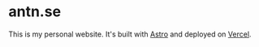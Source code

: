 # antn.se

This is my personal website. It's built with [Astro](https://astro.build) and deployed on [Vercel](https://vercel.com).
